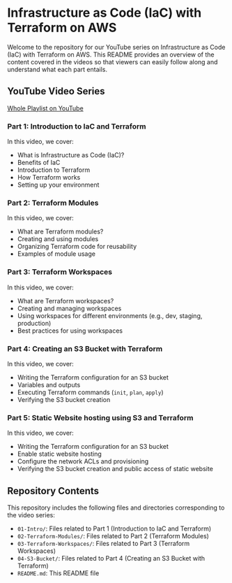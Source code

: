 # Infrastructure as Code (IaC) with Terraform on AWS

Welcome to the repository for our YouTube series on Infrastructure as Code (IaC) with Terraform on AWS. This README provides an overview of the content covered in the videos so that viewers can easily follow along and understand what each part entails.

## YouTube Video Series
[Whole Playlist on YouTube](https://www.youtube.com/playlist?list=PLGs9hi3gbo6c1lk_ldKVKEKFy_HtGEiwW)

### Part 1: Introduction to IaC and Terraform

In this video, we cover:
- What is Infrastructure as Code (IaC)?
- Benefits of IaC
- Introduction to Terraform
- How Terraform works
- Setting up your environment



### Part 2: Terraform Modules

In this video, we cover:
- What are Terraform modules?
- Creating and using modules
- Organizing Terraform code for reusability
- Examples of module usage


### Part 3: Terraform Workspaces

In this video, we cover:
- What are Terraform workspaces?
- Creating and managing workspaces
- Using workspaces for different environments (e.g., dev, staging, production)
- Best practices for using workspaces


### Part 4: Creating an S3 Bucket with Terraform

In this video, we cover:
- Writing the Terraform configuration for an S3 bucket
- Variables and outputs
- Executing Terraform commands (`init`, `plan`, `apply`)
- Verifying the S3 bucket creation

### Part 5: Static Website hosting using S3 and Terraform

In this video, we cover:
- Writing the Terraform configuration for an S3 bucket
- Enable static website hosting
- Configure the network ACLs and provisioning
- Verifying the S3 bucket creation and public access of static website

## Repository Contents

This repository includes the following files and directories corresponding to the video series:

- `01-Intro/`: Files related to Part 1 (Introduction to IaC and Terraform)
- `02-Terraform-Modules/`: Files related to Part 2 (Terraform Modules)
- `03-Terraform-Workspaces/`: Files related to Part 3 (Terraform Workspaces)
- `04-S3-Bucket/`: Files related to Part 4 (Creating an S3 Bucket with Terraform)
- `README.md`: This README file


